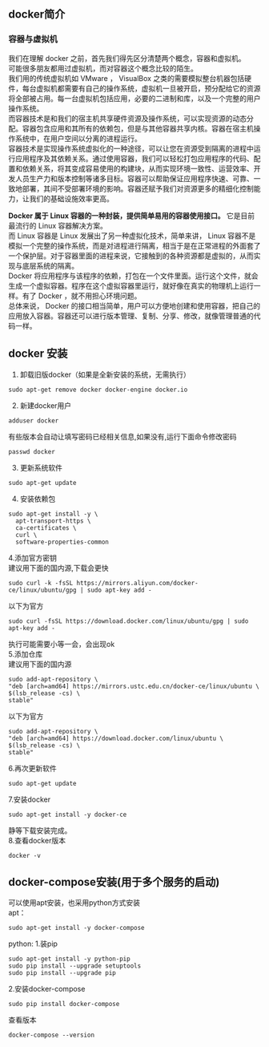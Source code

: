 ## docker简介
### 容器与虚拟机
我们在理解 docker 之前，首先我们得先区分清楚两个概念，容器和虚拟机。  
可能很多朋友都用过虚拟机，而对容器这个概念比较的陌生。  
我们用的传统虚拟机如 VMware ， VisualBox 之类的需要模拟整台机器包括硬件，每台虚拟机都需要有自己的操作系统，虚拟机一旦被开启，预分配给它的资源将全部被占用。每一台虚拟机包括应用，必要的二进制和库，以及一个完整的用户操作系统。  
而容器技术是和我们的宿主机共享硬件资源及操作系统，可以实现资源的动态分配。容器包含应用和其所有的依赖包，但是与其他容器共享内核。容器在宿主机操作系统中，在用户空间以分离的进程运行。  
容器技术是实现操作系统虚拟化的一种途径，可以让您在资源受到隔离的进程中运行应用程序及其依赖关系。通过使用容器，我们可以轻松打包应用程序的代码、配置和依赖关系，将其变成容易使用的构建块，从而实现环境一致性、运营效率、开发人员生产力和版本控制等诸多目标。容器可以帮助保证应用程序快速、可靠、一致地部署，其间不受部署环境的影响。容器还赋予我们对资源更多的精细化控制能力，让我们的基础设施效率更高。  

__Docker 属于 Linux 容器的一种封装，提供简单易用的容器使用接口。__ 它是目前最流行的 Linux 容器解决方案。  
而 Linux 容器是 Linux 发展出了另一种虚拟化技术，简单来讲， Linux 容器不是模拟一个完整的操作系统，而是对进程进行隔离，相当于是在正常进程的外面套了一个保护层。对于容器里面的进程来说，它接触到的各种资源都是虚拟的，从而实现与底层系统的隔离。  
Docker 将应用程序与该程序的依赖，打包在一个文件里面。运行这个文件，就会生成一个虚拟容器。程序在这个虚拟容器里运行，就好像在真实的物理机上运行一样。有了 Docker ，就不用担心环境问题。  
总体来说， Docker 的接口相当简单，用户可以方便地创建和使用容器，把自己的应用放入容器。容器还可以进行版本管理、复制、分享、修改，就像管理普通的代码一样。  
## docker 安装
1. 卸载旧版docker（如果是全新安装的系统，无需执行）
  ```
  sudo apt-get remove docker docker-engine docker.io
  ```
2. 新建docker用户
  ```
  adduser docker
  ```
  有些版本会自动让填写密码已经相关信息,如果没有,运行下面命令修改密码  
  ```
  passwd docker
  ```
3. 更新系统软件  
  ```
  sudo apt-get update
  ```
4. 安装依赖包  
  ```
  sudo apt-get install -y \
    apt-transport-https \
    ca-certificates \
    curl \
    software-properties-common
  ```
4.添加官方密钥  
  建议用下面的国内源,下载会更快  
  ```
  sudo curl -k -fsSL https://mirrors.aliyun.com/docker-ce/linux/ubuntu/gpg | sudo apt-key add -
  ```
  以下为官方
  ```
  sudo curl -fsSL https://download.docker.com/linux/ubuntu/gpg | sudo apt-key add -
  ```
  执行可能需要小等一会，会出现ok  
5.添加仓库  
   建议用下面的国内源  
   ```
   sudo add-apt-repository \
   "deb [arch=amd64] https://mirrors.ustc.edu.cn/docker-ce/linux/ubuntu \
   $(lsb_release -cs) \
   stable"
   ```
   以下为官方
   ```
   sudo add-apt-repository \
   "deb [arch=amd64] https://download.docker.com/linux/ubuntu \
   $(lsb_release -cs) \
   stable"  
   ```
6.再次更新软件  
  ```
  sudo apt-get update  
  ```
7.安装docker  
  ```
  sudo apt-get install -y docker-ce  
  ```
  静等下载安装完成。  
8.查看docker版本  
  ```
  docker -v  
  ```
## docker-compose安装(用于多个服务的启动)  
可以使用apt安装，也采用python方式安装  
apt：
  ```
  sudo apt-get install -y docker-compose
  ```
python:
1.装pip
  ```
  sudo apt-get install -y python-pip  
  sudo pip install --upgrade setuptools  
  sudo pip install --upgrade pip  
  ```
2.安装docker-compose  
  ```
  sudo pip install docker-compose  
  ```
查看版本  
  ```
  docker-compose --version  
  ```
  
  
  
  
  
  
  
  
  
